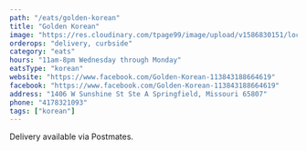 ```yaml
---
path: "/eats/golden-korean"
title: "Golden Korean"
image: "https://res.cloudinary.com/tpage99/image/upload/v1586830151/local417eats/local417eatslogo.png"
orderops: "delivery, curbside"
category: "eats"
hours: "11am-8pm Wednesday through Monday"
eatsType: "korean"
website: "https://www.facebook.com/Golden-Korean-113843188664619"
facebook: "https://www.facebook.com/Golden-Korean-113843188664619"
address: "1406 W Sunshine St Ste A Springfield, Missouri 65807"
phone: "4178321093"
tags: ["korean"]
---
```


Delivery available via Postmates.
